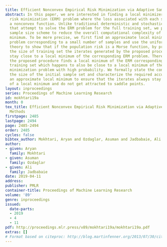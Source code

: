 ```yaml
---
title: Efficient Nonconvex Empirical Risk Minimization via Adaptive Sample Size Methods
abstract: In this paper, we are interested in finding a local minimizer of an empirical
  risk minimization (ERM) problem where the loss associated with each sample is possibly
  a nonconvex function. Unlike traditional deterministic and stochastic algorithms
  that attempt to solve the ERM problem for the full training set, we propose an adaptive
  sample size scheme to reduce the overall computational complexity of finding a local
  minimum. To be more precise, we first find an approximate local minimum of the ERM
  problem corresponding to a small number of samples and use the uniform convergence
  theory to show that if the population risk is a Morse function, by properly increasing
  the size of training set the iterates generated by the proposed procedure always
  stay close to a local minimum of the corresponding ERM problem. Therefore, eventually,
  the proposed procedure finds a local minimum of the ERM corresponding to the full
  training set which happens to also be close to a local minimum of the expected risk
  minimization problem with high probability. We formally state the conditions on
  the size of the initial sample set and characterize the required accuracy for obtaining
  an approximate local minimum to ensure that the iterates always stay in a neighborhood
  of a local minimum and do not get attracted to saddle points.
layout: inproceedings
series: Proceedings of Machine Learning Research
id: mokhtari19a
month: 0
tex_title: Efficient Nonconvex Empirical Risk Minimization via Adaptive Sample Size
  Methods
firstpage: 2485
lastpage: 2494
page: 2485-2494
order: 2485
cycles: false
bibtex_author: Mokhtari, Aryan and Ozdaglar, Asuman and Jadbabaie, Ali
author:
- given: Aryan
  family: Mokhtari
- given: Asuman
  family: Ozdaglar
- given: Ali
  family: Jadbabaie
date: 2019-04-11
address: 
publisher: PMLR
container-title: Proceedings of Machine Learning Research
volume: '89'
genre: inproceedings
issued:
  date-parts:
  - 2019
  - 4
  - 11
pdf: http://proceedings.mlr.press/v89/mokhtari19a/mokhtari19a.pdf
extras: []
# Format based on citeproc: http://blog.martinfenner.org/2013/07/30/citeproc-yaml-for-bibliographies/
---
```

